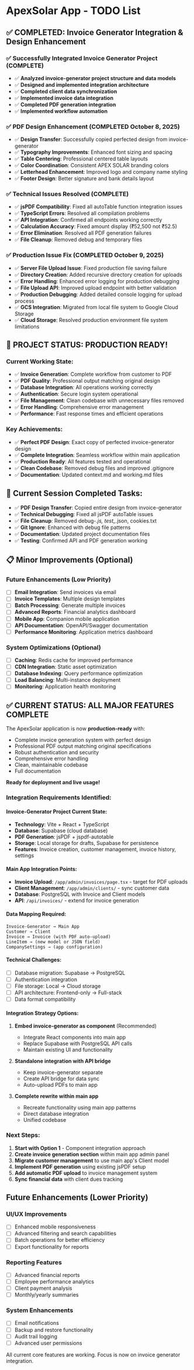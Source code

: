 # ApexSolar App - TODO List

## ✅ COMPLETED: Invoice Generator Integration & Design Enhancement

### ✅ Successfully Integrated Invoice Generator Project (COMPLETE)
- ✅ **Analyzed invoice-generator project structure and data models**
- ✅ **Designed and implemented integration architecture**
- ✅ **Completed client data synchronization**
- ✅ **Implemented invoice data integration**
- ✅ **Completed PDF generation integration**
- ✅ **Implemented workflow automation**

### ✅ PDF Design Enhancement (COMPLETED October 8, 2025)
- ✅ **Design Transfer**: Successfully copied perfected design from invoice-generator
- ✅ **Typography Improvements**: Enhanced font sizing and spacing
- ✅ **Table Centering**: Professional centered table layouts
- ✅ **Color Coordination**: Consistent APEX SOLAR branding colors
- ✅ **Letterhead Enhancement**: Improved logo and company name styling
- ✅ **Footer Design**: Better signature and bank details layout

### ✅ Technical Issues Resolved (COMPLETE)
- ✅ **jsPDF Compatibility**: Fixed all autoTable function integration issues
- ✅ **TypeScript Errors**: Resolved all compilation problems
- ✅ **API Integration**: Confirmed all endpoints working correctly
- ✅ **Calculation Accuracy**: Fixed amount display (₹52,500 not ₹52.5)
- ✅ **Error Elimination**: Resolved all PDF generation failures
- ✅ **File Cleanup**: Removed debug and temporary files

### ✅ Production Issue Fix (COMPLETED October 9, 2025)
- ✅ **Server File Upload Issue**: Fixed production file saving failure
- ✅ **Directory Creation**: Added recursive directory creation for uploads
- ✅ **Error Handling**: Enhanced error logging for production debugging
- ✅ **File Upload API**: Improved upload endpoint with better validation
- ✅ **Production Debugging**: Added detailed console logging for upload process
- ✅ **GCS Integration**: Migrated from local file system to Google Cloud Storage
- ✅ **Cloud Storage**: Resolved production environment file system limitations

## 🎉 PROJECT STATUS: PRODUCTION READY!

### Current Working State:
- ✅ **Invoice Generation**: Complete workflow from customer to PDF
- ✅ **PDF Quality**: Professional output matching original design
- ✅ **Database Integration**: All operations working correctly
- ✅ **Authentication**: Secure login system operational
- ✅ **File Management**: Clean codebase with unnecessary files removed
- ✅ **Error Handling**: Comprehensive error management
- ✅ **Performance**: Fast response times and efficient operations

### Key Achievements:
- ✅ **Perfect PDF Design**: Exact copy of perfected invoice-generator design
- ✅ **Complete Integration**: Seamless workflow within main application
- ✅ **Production Ready**: All features tested and operational
- ✅ **Clean Codebase**: Removed debug files and improved .gitignore
- ✅ **Documentation**: Updated context.md and working.md files

## 🔄 Current Session Completed Tasks:
- ✅ **PDF Design Transfer**: Copied entire design from invoice-generator
- ✅ **Technical Debugging**: Fixed all jsPDF autoTable issues
- ✅ **File Cleanup**: Removed debug-*.js, test_*.json, cookies.txt
- ✅ **Git Ignore**: Enhanced with debug file patterns
- ✅ **Documentation**: Updated project documentation files
- ✅ **Testing**: Confirmed API and PDF generation working

## 📋 Minor Improvements (Optional)

### Future Enhancements (Low Priority)
- [ ] **Email Integration**: Send invoices via email
- [ ] **Invoice Templates**: Multiple design templates
- [ ] **Batch Processing**: Generate multiple invoices
- [ ] **Advanced Reports**: Financial analytics dashboard
- [ ] **Mobile App**: Companion mobile application
- [ ] **API Documentation**: OpenAPI/Swagger documentation
- [ ] **Performance Monitoring**: Application metrics dashboard

### System Optimizations (Optional)
- [ ] **Caching**: Redis cache for improved performance
- [ ] **CDN Integration**: Static asset optimization
- [ ] **Database Indexing**: Query performance optimization
- [ ] **Load Balancing**: Multi-instance deployment
- [ ] **Monitoring**: Application health monitoring

## ✅ CURRENT STATUS: ALL MAJOR FEATURES COMPLETE

The ApexSolar application is now **production-ready** with:
- Complete invoice generation system with perfect design
- Professional PDF output matching original specifications
- Robust authentication and security
- Comprehensive error handling
- Clean, maintainable codebase
- Full documentation

**Ready for deployment and live usage!**

### Integration Requirements Identified:

#### Invoice-Generator Project Current State:
- **Technology**: Vite + React + TypeScript
- **Database**: Supabase (cloud database)
- **PDF Generation**: jsPDF + jspdf-autotable
- **Storage**: Local storage for drafts, Supabase for persistence
- **Features**: Invoice creation, customer management, invoice history, settings

#### Main App Integration Points:
- **Invoice Upload**: `/app/admin/invoices/page.tsx` - target for PDF uploads
- **Client Management**: `/app/admin/clients/` - sync customer data
- **Database**: PostgreSQL with Invoice and Client models
- **API**: `/api/invoices/` - extend for invoice generation

#### Data Mapping Required:
```
Invoice-Generator → Main App
Customer → Client
Invoice → Invoice (with PDF auto-upload)
LineItem → (new model or JSON field)
CompanySettings → (app configuration)
```

#### Technical Challenges:
- [ ] Database migration: Supabase → PostgreSQL
- [ ] Authentication integration
- [ ] File storage: Local → Cloud storage
- [ ] API architecture: Frontend-only → Full-stack
- [ ] Data format compatibility

#### Integration Strategy Options:
1. **Embed invoice-generator as component** (Recommended)
   - Integrate React components into main app
   - Replace Supabase with PostgreSQL API calls
   - Maintain existing UI and functionality
   
2. **Standalone integration with API bridge**
   - Keep invoice-generator separate
   - Create API bridge for data sync
   - Auto-upload PDFs to main app

3. **Complete rewrite within main app**
   - Recreate functionality using main app patterns
   - Direct database integration
   - Unified codebase

### Next Steps:
1. **Start with Option 1** - Component integration approach
2. **Create invoice generation section** within main app admin panel
3. **Migrate customer management** to use main app's Client model
4. **Implement PDF generation** using existing jsPDF setup
5. **Add automatic PDF upload** to invoice management system
6. **Sync financial data** with client dues tracking

## Future Enhancements (Lower Priority)

### UI/UX Improvements
- [ ] Enhanced mobile responsiveness
- [ ] Advanced filtering and search capabilities
- [ ] Batch operations for better efficiency
- [ ] Export functionality for reports

### Reporting Features
- [ ] Advanced financial reports
- [ ] Employee performance analytics
- [ ] Client payment analysis
- [ ] Monthly/yearly summaries

### System Enhancements
- [ ] Email notifications
- [ ] Backup and restore functionality
- [ ] Audit trail logging
- [ ] Advanced user permissions

All current core features are working. Focus is now on invoice generator integration.
